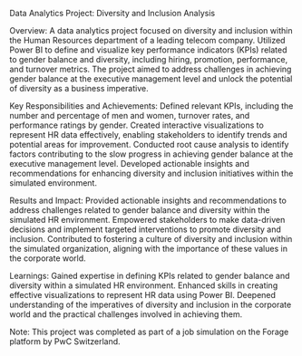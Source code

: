 Data Analytics Project: Diversity and Inclusion Analysis

Overview:
A data analytics project focused on diversity and inclusion within the Human Resources department of a leading telecom company. Utilized Power BI to define and visualize key performance indicators (KPIs) related to gender balance and diversity, including hiring, promotion, performance, and turnover metrics. The project aimed to address challenges in achieving gender balance at the executive management level and unlock the potential of diversity as a business imperative.

Key Responsibilities and Achievements:
Defined relevant KPIs, including the number and percentage of men and women, turnover rates, and performance ratings by gender.
Created interactive visualizations to represent HR data effectively, enabling stakeholders to identify trends and potential areas for improvement.
Conducted root cause analysis to identify factors contributing to the slow progress in achieving gender balance at the executive management level.
Developed actionable insights and recommendations for enhancing diversity and inclusion initiatives within the simulated environment.

Results and Impact:
Provided actionable insights and recommendations to address challenges related to gender balance and diversity within the simulated HR environment.
Empowered stakeholders to make data-driven decisions and implement targeted interventions to promote diversity and inclusion.
Contributed to fostering a culture of diversity and inclusion within the simulated organization, aligning with the importance of these values in the corporate world.

Learnings:
Gained expertise in defining KPIs related to gender balance and diversity within a simulated HR environment.
Enhanced skills in creating effective visualizations to represent HR data using Power BI.
Deepened understanding of the imperatives of diversity and inclusion in the corporate world and the practical challenges involved in achieving them.

Note:
This project was completed as part of a job simulation on the Forage platform by PwC Switzerland.
